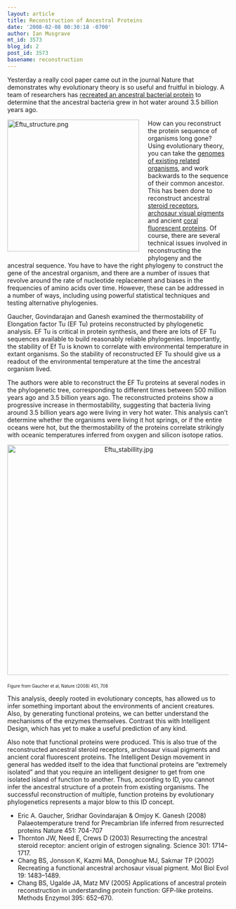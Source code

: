 ```yaml
---
layout: article
title: Reconstruction of Ancestral Proteins
date: '2008-02-08 00:30:18 -0700'
author: Ian Musgrave
mt_id: 3573
blog_id: 2
post_id: 3573
basename: reconstruction
---
```

Yesterday a really cool paper came out in the journal Nature that demonstrates why evolutionary theory is so useful and fruitful in biology. A team of researchers has [recreated an ancestral bacterial protein](http://www.nature.com/nature/journal/v451/n7179/abs/nature06510.html) to determine that the ancestral bacteria grew in hot water around 3.5 billion years ago.

<img src="{{ site.baseurl }}/uploads/2008/Eftu_structure.png" alt="Eftu_structure.png" width="300" height="300" style="float: left; margin: 0 20px 20px 0;" class="mt-image-left" />How can you reconstruct the protein sequence of organisms long gone? Using evolutionary theory, you can take the [genomes of existing related organisms](http://en.wikipedia.org/wiki/Ancestral_reconstruction), and work backwards to the sequence of their common ancestor. This has been done to reconstruct ancestral [steroid receptors](http://pandasthumb.org/archives/2006/04/evolution-of-ic-1.html), [archosaur visual pigments](http://www.rockefeller.edu/pubinfo/news_notes/nn_091302.pdf) and ancient [coral fluorescent proteins](http://news.ufl.edu/2004/09/02/individual-gene-changes-in-complex-structure-traced-proving-darwin-theory/). Of course, there are several technical issues involved in reconstructing the phylogeny and the ancestral sequence. You have to have the right phylogeny to construct the gene of the ancestral organism, and there are a number of issues that revolve around the rate of nucleotide replacement and biases in the frequencies of amino acids over time. However, these can be addressed in a number of ways, including using powerful statistical techniques and testing alternative phylogenies.

Gaucher, Govindarajan and Ganesh examined the thermostability of Elongation factor Tu (EF Tu) proteins reconstructed by phylogenetic analysis. EF Tu is critical in protein synthesis, and there are lots of EF Tu sequences available to build reasonably reliable phylogenies. Importantly, the stability of Ef Tu is known to correlate with environmental temperature in extant organisms. So the stability of reconstructed EF Tu should give us a readout of the environmental temperature at the time the ancestral organism lived. 

The authors were able to reconstruct the EF Tu proteins at several nodes in the phylogenetic tree, corresponding to different times between 500 million years ago and 3.5 billion years ago. The reconstructed proteins show a progressive increase in thermostability, suggesting that bacteria living around 3.5 billion years ago were living in very hot water. This analysis can’t determine whether the organisms were living it hot springs, or if the entire oceans were hot, but the thermostability of the proteins correlate strikingly with oceanic temperatures inferred from oxygen and silicon isotope ratios.

[<img src="{{ site.baseurl }}/uploads/2008/Eftu_stabillity-thumb-537x523.jpg" alt="Eftu_stabillity.jpg" width="537" height="523" style="text-align: center; display: block; margin: 0 auto 20px;" class="mt-image-center" />](/uploads/2008/Eftu_stabillity.jpg)
<small><small>Figure from Gaucher et al, Nature (2008) 451, 708</small></small>

This analysis, deeply rooted in evolutionary concepts, has allowed us to infer something important about the environments of ancient creatures. Also, by generating functional proteins, we can better understand the mechanisms of the enzymes themselves. Contrast this with Intelligent Design, which has yet to make a useful prediction of any kind. 

Also note that functional proteins were produced. This is also true of the reconstructed ancestral steroid receptors, archosaur visual pigments and ancient coral fluorescent proteins. The Intelligent Design movement in general has wedded itself to the idea that functional proteins are “extremely isolated” and that you require an intelligent designer to get from one isolated island of function to another. Thus, according to ID, you cannot infer the ancestral structure of a protein from existing organisms. The successful reconstruction of multiple, function proteins by evolutionary phylogenetics represents a major blow to this ID concept. 


*  Eric A. Gaucher, Sridhar Govindarajan & Omjoy K. Ganesh (2008)
Palaeotemperature trend for Precambrian life inferred from resurrected proteins  Nature 451: 704-707
* Thornton JW, Need E, Crews D (2003) Resurrecting the ancestral steroid receptor: ancient origin of estrogen signaling. Science 301: 1714–1717. 
* Chang BS, Jonsson K, Kazmi MA, Donoghue MJ, Sakmar TP (2002) Recreating a functional ancestral archosaur visual pigment. Mol Biol Evol 19: 1483–1489. 
* Chang BS, Ugalde JA, Matz MV (2005) Applications of ancestral protein reconstruction in understanding protein function: GFP-like proteins. Methods Enzymol 395: 652–670.
